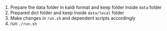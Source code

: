 1. Prepare the data folder in kaldi format and keep folder inside `data` folder
2. Prepared dict folder and keep inside `data/local` folder
3. Make changes in `run.sh` and dependent scripts accordingly
4. run `./run.sh`
